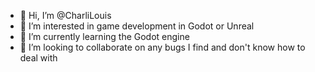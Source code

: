 - 👋 Hi, I’m @CharliLouis
- 👀 I’m interested in game development in Godot or Unreal
- 🌱 I’m currently learning the Godot engine
- 💞️ I’m looking to collaborate on any bugs I find and don't know how to deal with
